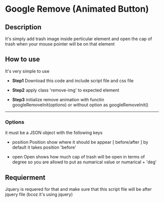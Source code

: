 Google Remove (Animated Button)
===============================

## Description
It's simply add trash image inside perticular element
and open the cap of trash when your mouse pointer will be on that element


## How to use
It's very simple to use

+ **Step1**
	Download this code 
	and include script file and css file

+ **Step2**
	apply class 'remove-img' to expected element

+ **Step3**
	initialize remove animation with functin googleRemoveInit(*options*)
	or
	without option as googleRemoveInit()

----------------------------------------

### Options
it must be a JSON object with the following keys

+ position
	Position show where it should be appear [ before/after ]
	by default it takes position 'before'

+ open 
	Open shows how much cap of trash will be open in terms of degree
	so you are allowd to put as numarical value or numarical + 'deg'



## Requierment
Jquery is requered for that
and make sure that this script file will be after jquery file (bcoz it's using jquery)